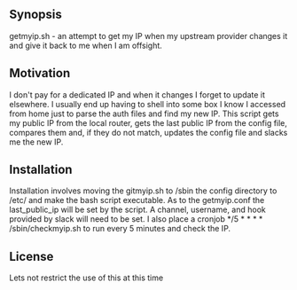 ## Synopsis

getmyip.sh - an attempt to get my IP when my upstream provider changes it and give it back to me when I am offsight.

## Motivation

I don't pay for a dedicated IP and when it changes I forget to update it elsewhere.  I usually end up having to shell into some box I know I accessed from home just to parse the auth files and find my new IP.
This script gets my public IP from the local router, gets the last public IP from the config file, compares them and, if they do not match, updates the config file and slacks me the new IP.
## Installation

Installation involves moving the gitmyip.sh to /sbin the config directory to /etc/ and make the bash script executable.
As to the getmyip.conf the last_public_ip will be set by the script.  A channel, username, and hook provided by slack will need to be set.
I also place a cronjob */5 * * * * /sbin/checkmyip.sh to run every 5 minutes and check the IP.

## License

Lets not restrict the use of this at this time
